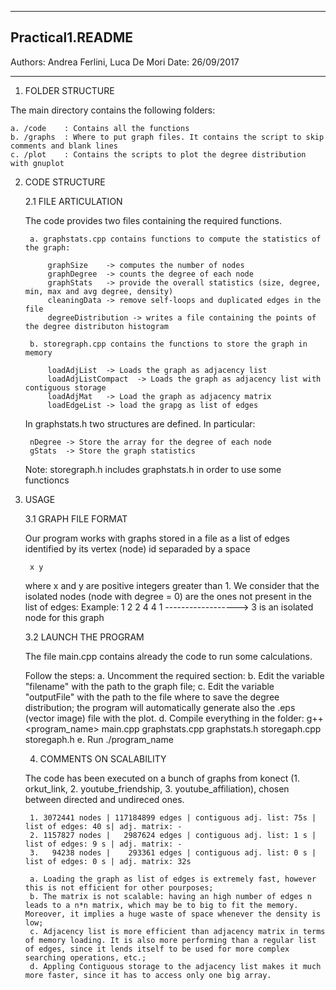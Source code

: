 --------------------------------------
Practical1.README
--------------------------------------

Authors: Andrea Ferlini, Luca De Mori
Date: 26/09/2017

--------------------------------------

1. FOLDER STRUCTURE

The main directory contains the following folders:
	
	a. /code   	: Contains all the functions
	b. /graphs 	: Where to put graph files. It contains the script to skip comments and blank lines
	c. /plot	: Contains the scripts to plot the degree distribution with gnuplot

2. CODE STRUCTURE

	2.1 FILE ARTICULATION

	The code provides two files containing the required functions.

		a. graphstats.cpp contains functions to compute the statistics of the graph:

			graphSize 	 -> computes the number of nodes
			graphDegree  -> counts the degree of each node
			graphStats 	 -> provide the overall statistics (size, degree, min, max and avg degree, density)
			cleaningData -> remove self-loops and duplicated edges in the file
			degreeDistribution -> writes a file containing the points of the degree distributon histogram

		b. storegraph.cpp contains the functions to store the graph in memory

			loadAdjList  -> Loads the graph as adjacency list
			loadAdjListCompact	-> Loads the graph as adjacency list with contiguous storage
			loadAdjMat 	 -> Load the graph as adjacency matrix
			loadEdgeList -> load the grapg as list of edges

	In graphstats.h two structures are defined. In particular:

		nDegree -> Store the array for the degree of each node
		gStats  -> Store the graph statistics

	Note: storegraph.h includes graphstats.h in order to use some functioncs


3. USAGE
	
	3.1 GRAPH FILE FORMAT

	Our program works with graphs stored in a file as a list of edges identified by its vertex (node) id separaded by a space

		x y

	where x and y are positive integers greater than 1.
	We consider that the isolated nodes (node with degree = 0) are the ones not present in the list of edges:
	Example:
		1 2
		2 4
		4 1
		------------------> 3 is an isolated node for this graph


	3.2 LAUNCH THE PROGRAM

	The file main.cpp contains already the code to run some calculations.

	Follow the steps:
		a. Uncomment the required section:
		b. Edit the variable "filename" with the path to the graph file;
		c. Edit the variable "outputFile" with the path to the file where to save the degree distribution; 
		  	the program will automatically generate also the .eps (vector image) file with the plot.
		d. Compile everything in the folder:
			g++ <program_name> main.cpp graphstats.cpp graphstats.h storegaph.cpp storegaph.h
		e. Run ./program_name
	

	4. COMMENTS ON SCALABILITY

	The code has been executed on a bunch of graphs from konect (1. orkut_link, 2. youtube_friendship, 3. youtube_affiliation), chosen between directed and undireced ones.

		1. 3072441 nodes | 117184899 edges | contiguous adj. list: 75s | list of edges: 40 s| adj. matrix: - 
		2. 1157827 nodes |   2987624 edges | contiguous adj. list: 1 s | list of edges: 9 s | adj. matrix: -
		3.   94238 nodes |    293361 edges | contiguous adj. list: 0 s | list of edges: 0 s | adj. matrix: 32s
		
		a. Loading the graph as list of edges is extremely fast, however this is not efficient for other pourposes;
		b. The matrix is not scalable: having an high number of edges n leads to a n*n matrix, which may be to big to fit the memory. Moreover, it implies a huge waste of space whenever the density is low;
		c. Adjacency list is more efficient than adjacency matrix in terms of memory loading. It is also more performing than a regular list of edges, since it lends itself to be used for more complex searching operations, etc.;
		d. Appling Contiguous storage to the adjacency list makes it much more faster, since it has to access only one big array.
